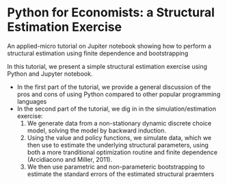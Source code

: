 # Python for Economists: a Structural Estimation Exercise
An applied-micro tutorial on Jupiter notebook showing how to perform a structural estimation using finite dependence and bootstrapping

In this tutorial, we present a simple structural estimation exercise using Python and Jupyter notebook.
  * In the first part of the tutorial, we provide a general discussion of the pros and cons of using Python compared to other popular programming languages
  * In the second part of the tutorial, we dig in in the simulation/estimation exercise:
    1. We generate data from a non-stationary dynamic discrete choice model, solving the model by backward induction.
    2. Using the value and policy functions, we simulate data, which we then use to estimate the underlying structural parameters, using both a more tranditional optimization routine and finite dependence (Arcidiacono and Miller, 2011).
    3. We then use parametric and non-parameteric bootstrapping to estimate the standard errors of the estimated structural praemters
